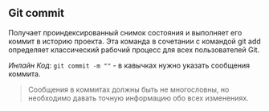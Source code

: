 ## Git commit

Получает проиндексированный снимок состояния и выполняет его коммит в историю проекта. Эта команда в сочетании с командой git add определяет классический рабочий процесс для всех пользователей Git.

_Инлайн Код_: `git commit -m ""` - в кавычках нужно указать сообщения коммита.

> Сообщения в коммитах должны быть не многословны, но необходимо давать точную информацию обо всех изменениях.
